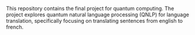 This repository contains the final project for quantum computing. The project explores quantum natural language processing (QNLP) for language translation, specifically focusing on translating sentences from english to french.
